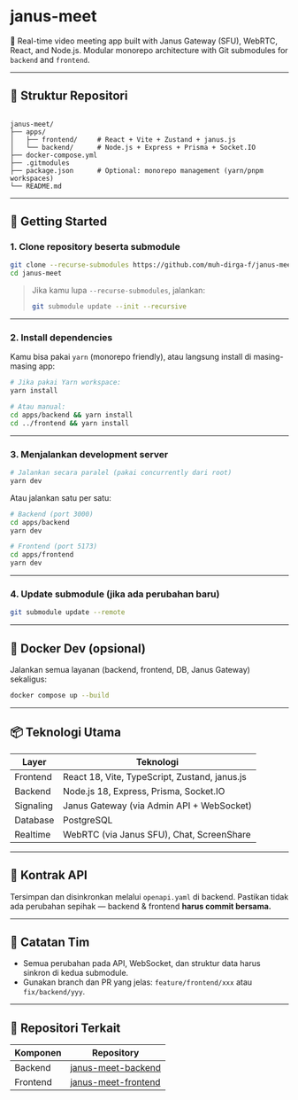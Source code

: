 # janus-meet

📡 Real-time video meeting app built with Janus Gateway (SFU), WebRTC, React, and Node.js.
Modular monorepo architecture with Git submodules for `backend` and `frontend`.

---

## 📁 Struktur Repositori

```

janus-meet/
├── apps/
│   ├── frontend/     # React + Vite + Zustand + janus.js
│   └── backend/      # Node.js + Express + Prisma + Socket.IO
├── docker-compose.yml
├── .gitmodules
├── package.json      # Optional: monorepo management (yarn/pnpm workspaces)
└── README.md

````

---

## 🚀 Getting Started

### 1. Clone repository beserta submodule

```bash
git clone --recurse-submodules https://github.com/muh-dirga-f/janus-meet.git
cd janus-meet
````

> Jika kamu lupa `--recurse-submodules`, jalankan:
>
> ```bash
> git submodule update --init --recursive
> ```

---

### 2. Install dependencies

Kamu bisa pakai `yarn` (monorepo friendly), atau langsung install di masing-masing app:

```bash
# Jika pakai Yarn workspace:
yarn install

# Atau manual:
cd apps/backend && yarn install
cd ../frontend && yarn install
```

---

### 3. Menjalankan development server

```bash
# Jalankan secara paralel (pakai concurrently dari root)
yarn dev
```

Atau jalankan satu per satu:

```bash
# Backend (port 3000)
cd apps/backend
yarn dev

# Frontend (port 5173)
cd apps/frontend
yarn dev
```

---

### 4. Update submodule (jika ada perubahan baru)

```bash
git submodule update --remote
```

---

## 🐳 Docker Dev (opsional)

Jalankan semua layanan (backend, frontend, DB, Janus Gateway) sekaligus:

```bash
docker compose up --build
```

---

## 📦 Teknologi Utama

| Layer     | Teknologi                                     |
| --------- | --------------------------------------------- |
| Frontend  | React 18, Vite, TypeScript, Zustand, janus.js |
| Backend   | Node.js 18, Express, Prisma, Socket.IO        |
| Signaling | Janus Gateway (via Admin API + WebSocket)     |
| Database  | PostgreSQL                                    |
| Realtime  | WebRTC (via Janus SFU), Chat, ScreenShare     |

---

## 📄 Kontrak API

Tersimpan dan disinkronkan melalui `openapi.yaml` di backend.
Pastikan tidak ada perubahan sepihak — backend & frontend **harus commit bersama.**

---

## 📌 Catatan Tim

* Semua perubahan pada API, WebSocket, dan struktur data harus sinkron di kedua submodule.
* Gunakan branch dan PR yang jelas: `feature/frontend/xxx` atau `fix/backend/yyy`.

---

## 🧩 Repositori Terkait

| Komponen | Repository                                                             |
| -------- | ---------------------------------------------------------------------- |
| Backend  | [janus-meet-backend](https://github.com/muh-dirga-f/janus-meet-backend)   |
| Frontend | [janus-meet-frontend](https://github.com/muh-dirga-f/janus-meet-frontend) |
